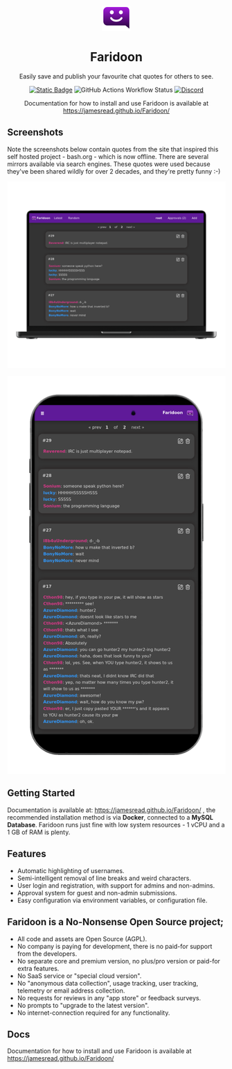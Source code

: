 <div align = "center">
  <img alt = "project logo" src = "logo.png" />
  <h1>Faridoon</h1>

  Easily save and publish your favourite chat quotes for others to see.

[![Static Badge](https://img.shields.io/badge/maturity-Production-brightgreen)](#none)
![GitHub Actions Workflow Status](https://img.shields.io/github/actions/workflow/status/jamesread/Faridoon/release-pipeline.yml?link=https%3A%2F%2Fgithub.com%2Fjamesread%2Ffaridoon%2Factions%2Fworkflows%2Frelease-pipeline.yml)
[![Discord](https://img.shields.io/discord/846737624960860180?label=Discord%20Server)](https://discord.gg/jhYWWpNJ3v)

Documentation for how to install and use Faridoon is available at https://jamesread.github.io/Faridoon/

</div>

## Screenshots 

Note the screenshots below contain quotes from the site that inspired this self hosted project - bash.org - which is now offline. There are several mirrors available via search engines. These quotes were used because they've been shared wildly for over 2 decades, and they're pretty funny :-) 

![Faridoon Mobile Phone Screenshot](var/mockupLaptop.png)

![Faridoon Desktop Screenshot](var/mockupMobilePhone.png)

## Getting Started

Documentation is available at: https://jamesread.github.io/Faridoon/ , the recommended installation method is via **Docker**, connected to a **MySQL Database**. Faridoon runs just fine with low system resources - 1 vCPU and a 1 GB of RAM is plenty. 

## Features

* Automatic highlighting of usernames.
* Semi-intelligent removal of line breaks and weird characters.
* User login and registration, with support for admins and non-admins.
* Approval system for guest and non-admin submissions.
* Easy configuration via environment variables, or configuration file.

## **Faridoon is a No-Nonsense Open Source project;**

- All code and assets are Open Source (AGPL).
- No company is paying for development, there is no paid-for support from the developers.
- No separate core and premium version, no plus/pro version or paid-for extra features.
- No SaaS service or "special cloud version".
- No "anonymous data collection", usage tracking, user tracking, telemetry or email address collection.
- No requests for reviews in any "app store" or feedback surveys.
- No prompts to "upgrade to the latest version".
- No internet-connection required for any functionality.

## Docs

Documentation for how to install and use Faridoon is available at https://jamesread.github.io/Faridoon/
